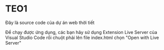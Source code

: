 # TEO1
Đây là source code của dự án web thời tiết

Để chạy được ứng dụng, các bạn hãy sử dụng Extension Live Server của Visual Studio Code rồi chuột phải lên file index.html chọn "Open with Live Server"
